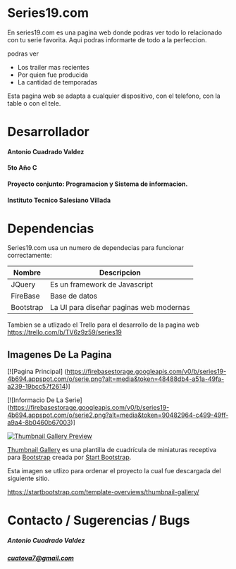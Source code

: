 # Series19.com

En series19.com es una pagina web donde podras ver todo lo relacionado con tu serie favorita. Aqui podras informarte de todo a la perfeccion.

podras ver

* Los trailer mas recientes
* Por quien fue producida
* La cantidad de temporadas

Esta pagina web se adapta a cualquier dispositivo, con el telefono, con la table o con el tele.

# Desarrollador
#### Antonio Cuadrado Valdez
#### 5to Año C
#### Proyecto conjunto: Programacion y Sistema de informacion.
#### Instituto Tecnico Salesiano Villada

# Dependencias
Series19.com usa un numero de dependecias para funcionar correctamente:

| Nombre | Descripcion |
| ------ | ------ |
| JQuery | Es un framework de Javascript |
| FireBase | Base de datos |
| Bootstrap | La UI para diseñar paginas web modernas |

Tambien se a utlizado el Trello para el desarrollo de la pagina web	
https://trello.com/b/TV6z9z59/series19


## Imagenes De La Pagina
	
[![Pagina Principal] (https://firebasestorage.googleapis.com/v0/b/series19-4b694.appspot.com/o/serie.png?alt=media&token=48488db4-a51a-49fa-a239-19bcc57f2614)]

[![Informacio De La Serie] (https://firebasestorage.googleapis.com/v0/b/series19-4b694.appspot.com/o/serie2.png?alt=media&token=90482964-c499-49ff-a9a4-8b0460b67003)]

[![Thumbnail Gallery Preview](https://startbootstrap.com/assets/img/templates/thumbnail-gallery.jpg)](https://blackrockdigital.github.io/startbootstrap-thumbnail-gallery/)

[Thumbnail Gallery](http://startbootstrap.com/template-overviews/thumbnail-gallery/) es una plantilla de cuadrícula de miniaturas receptiva para [Bootstrap](http://getbootstrap.com/) creada por [Start Bootstrap](http://startbootstrap.com/).

Esta imagen se utlizo para ordenar el proyecto la cual fue descargada del siguiente sitio.

https://startbootstrap.com/template-overviews/thumbnail-gallery/

# Contacto / Sugerencias / Bugs

##### **Antonio Cuadrado Valdez**
##### **cuatova7@gmail.com**
